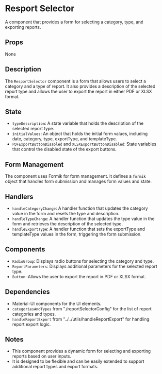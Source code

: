 # Resport Selector

A component that provides a form for selecting a category, type, and exporting reports.

## Props

None

## Description

The `ResportSelector` component is a form that allows users to select a category and a type of report. It also provides a description of the selected report type and allows the user to export the report in either PDF or XLSX format.

## State

- `typeDescription`: A state variable that holds the description of the selected report type.
- `initialValues`: An object that holds the initial form values, including date, category, type, exportType, and templateType.
- `PDFExportButtonDisabled` and `XLSXExportButtonDisabled`: State variables that control the disabled state of the export buttons.

## Form Management

The component uses Formik for form management. It defines a `formik` object that handles form submission and manages form values and state.

## Handlers

- `handleCategoryChange`: A handler function that updates the category value in the form and resets the type and description.
- `handleTypeChange`: A handler function that updates the type value in the form and retrieves the description of the selected type.
- `handleExportType`: A handler function that sets the exportType and templateType values in the form, triggering the form submission.

## Components

- `RadioGroup`: Displays radio buttons for selecting the category and type.
- `ReportParameters`: Displays additional parameters for the selected report type.
- `Button`: Allows the user to export the report in PDF or XLSX format.

## Dependencies

- Material-UI components for the UI elements.
- `categoriesAndTypes` from "./reportSelectorConfig" for the list of report categories and types.
- `handleReportExport` from "../../utils/handleReportExport" for handling report export logic.

## Notes

- This component provides a dynamic form for selecting and exporting reports based on user inputs.
- It is designed to be flexible and can be easily extended to support additional report types and export formats.
